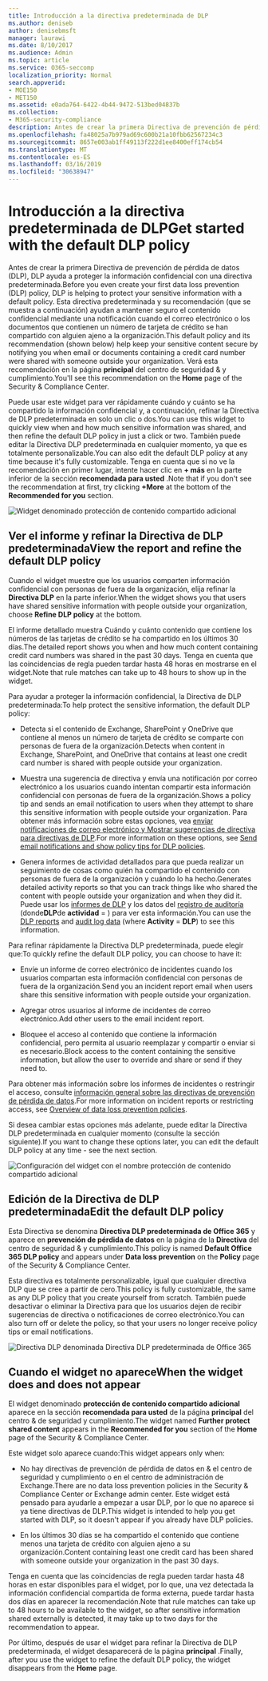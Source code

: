 ```yaml
---
title: Introducción a la directiva predeterminada de DLP
ms.author: deniseb
author: denisebmsft
manager: laurawi
ms.date: 8/10/2017
ms.audience: Admin
ms.topic: article
ms.service: O365-seccomp
localization_priority: Normal
search.appverid:
- MOE150
- MET150
ms.assetid: e0ada764-6422-4b44-9472-513bed04837b
ms.collection:
- M365-security-compliance
description: Antes de crear la primera Directiva de prevención de pérdida de datos (DLP), DLP ayuda a proteger la información confidencial con una directiva predeterminada. Esta directiva predeterminada y su recomendación (que se muestra a continuación) ayudan a mantener seguro el contenido confidencial mediante una notificación cuando el correo electrónico o los documentos que contienen un número de tarjeta de crédito se han compartido con alguien ajeno a la organización.
ms.openlocfilehash: fa48025a7b979ad69c600b21a10fbb62567234c3
ms.sourcegitcommit: 8657e003ab1ff49113f222d1ee8400eff174cb54
ms.translationtype: MT
ms.contentlocale: es-ES
ms.lasthandoff: 03/16/2019
ms.locfileid: "30638947"
---
```

# <a name="get-started-with-the-default-dlp-policy"></a><span data-ttu-id="f3405-104">Introducción a la directiva predeterminada de DLP</span><span class="sxs-lookup"><span data-stu-id="f3405-104">Get started with the default DLP policy</span></span>

<span data-ttu-id="f3405-105">Antes de crear la primera Directiva de prevención de pérdida de datos (DLP), DLP ayuda a proteger la información confidencial con una directiva predeterminada.</span><span class="sxs-lookup"><span data-stu-id="f3405-105">Before you even create your first data loss prevention (DLP) policy, DLP is helping to protect your sensitive information with a default policy.</span></span> <span data-ttu-id="f3405-106">Esta directiva predeterminada y su recomendación (que se muestra a continuación) ayudan a mantener seguro el contenido confidencial mediante una notificación cuando el correo electrónico o los documentos que contienen un número de tarjeta de crédito se han compartido con alguien ajeno a la organización.</span><span class="sxs-lookup"><span data-stu-id="f3405-106">This default policy and its recommendation (shown below) help keep your sensitive content secure by notifying you when email or documents containing a credit card number were shared with someone outside your organization.</span></span> <span data-ttu-id="f3405-107">Verá esta recomendación en la página **principal** del centro de seguridad &amp; y cumplimiento.</span><span class="sxs-lookup"><span data-stu-id="f3405-107">You'll see this recommendation on the **Home** page of the Security &amp; Compliance Center.</span></span> 
  
<span data-ttu-id="f3405-108">Puede usar este widget para ver rápidamente cuándo y cuánto se ha compartido la información confidencial y, a continuación, refinar la Directiva de DLP predeterminada en solo un clic o dos.</span><span class="sxs-lookup"><span data-stu-id="f3405-108">You can use this widget to quickly view when and how much sensitive information was shared, and then refine the default DLP policy in just a click or two.</span></span> <span data-ttu-id="f3405-109">También puede editar la Directiva DLP predeterminada en cualquier momento, ya que es totalmente personalizable.</span><span class="sxs-lookup"><span data-stu-id="f3405-109">You can also edit the default DLP policy at any time because it's fully customizable.</span></span> <span data-ttu-id="f3405-110">Tenga en cuenta que si no ve la recomendación en primer lugar, intente hacer clic en **+ más** en la parte inferior de la sección **recomendada para usted** .</span><span class="sxs-lookup"><span data-stu-id="f3405-110">Note that if you don't see the recommendation at first, try clicking **+More** at the bottom of the **Recommended for you** section.</span></span> 
  
![Widget denominado protección de contenido compartido adicional](media/2bae6dbc-cc92-4f35-b54c-c36e60226b5b.png)
  
## <a name="view-the-report-and-refine-the-default-dlp-policy"></a><span data-ttu-id="f3405-112">Ver el informe y refinar la Directiva de DLP predeterminada</span><span class="sxs-lookup"><span data-stu-id="f3405-112">View the report and refine the default DLP policy</span></span>

<span data-ttu-id="f3405-113">Cuando el widget muestre que los usuarios comparten información confidencial con personas de fuera de la organización, elija refinar la **Directiva DLP** en la parte inferior.</span><span class="sxs-lookup"><span data-stu-id="f3405-113">When the widget shows you that users have shared sensitive information with people outside your organization, choose **Refine DLP policy** at the bottom.</span></span> 
  
<span data-ttu-id="f3405-114">El informe detallado muestra Cuándo y cuánto contenido que contiene los números de las tarjetas de crédito se ha compartido en los últimos 30 días.</span><span class="sxs-lookup"><span data-stu-id="f3405-114">The detailed report shows you when and how much content containing credit card numbers was shared in the past 30 days.</span></span> <span data-ttu-id="f3405-115">Tenga en cuenta que las coincidencias de regla pueden tardar hasta 48 horas en mostrarse en el widget.</span><span class="sxs-lookup"><span data-stu-id="f3405-115">Note that rule matches can take up to 48 hours to show up in the widget.</span></span>
  
<span data-ttu-id="f3405-116">Para ayudar a proteger la información confidencial, la Directiva de DLP predeterminada:</span><span class="sxs-lookup"><span data-stu-id="f3405-116">To help protect the sensitive information, the default DLP policy:</span></span>
  
- <span data-ttu-id="f3405-117">Detecta si el contenido de Exchange, SharePoint y OneDrive que contiene al menos un número de tarjeta de crédito se comparte con personas de fuera de la organización.</span><span class="sxs-lookup"><span data-stu-id="f3405-117">Detects when content in Exchange, SharePoint, and OneDrive that contains at least one credit card number is shared with people outside your organization.</span></span>
    
- <span data-ttu-id="f3405-118">Muestra una sugerencia de directiva y envía una notificación por correo electrónico a los usuarios cuando intentan compartir esta información confidencial con personas de fuera de la organización.</span><span class="sxs-lookup"><span data-stu-id="f3405-118">Shows a policy tip and sends an email notification to users when they attempt to share this sensitive information with people outside your organization.</span></span> <span data-ttu-id="f3405-119">Para obtener más información sobre estas opciones, vea [enviar notificaciones de correo electrónico y Mostrar sugerencias de directiva para directivas de DLP](use-notifications-and-policy-tips.md).</span><span class="sxs-lookup"><span data-stu-id="f3405-119">For more information on these options, see [Send email notifications and show policy tips for DLP policies](use-notifications-and-policy-tips.md).</span></span>
    
- <span data-ttu-id="f3405-120">Genera informes de actividad detallados para que pueda realizar un seguimiento de cosas como quién ha compartido el contenido con personas de fuera de la organización y cuándo lo ha hecho.</span><span class="sxs-lookup"><span data-stu-id="f3405-120">Generates detailed activity reports so that you can track things like who shared the content with people outside your organization and when they did it.</span></span> <span data-ttu-id="f3405-121">Puede usar los [informes de DLP](view-the-dlp-reports.md) y los datos del [registro de auditoría](search-the-audit-log-in-security-and-compliance.md) (donde**DLP**de **actividad** = ) para ver esta información.</span><span class="sxs-lookup"><span data-stu-id="f3405-121">You can use the [DLP reports](view-the-dlp-reports.md) and [audit log data](search-the-audit-log-in-security-and-compliance.md) (where **Activity** = **DLP**) to see this information.</span></span>
    
<span data-ttu-id="f3405-122">Para refinar rápidamente la Directiva DLP predeterminada, puede elegir que:</span><span class="sxs-lookup"><span data-stu-id="f3405-122">To quickly refine the default DLP policy, you can choose to have it:</span></span>
  
- <span data-ttu-id="f3405-123">Envíe un informe de correo electrónico de incidentes cuando los usuarios compartan esta información confidencial con personas de fuera de la organización.</span><span class="sxs-lookup"><span data-stu-id="f3405-123">Send you an incident report email when users share this sensitive information with people outside your organization.</span></span>
    
- <span data-ttu-id="f3405-124">Agregar otros usuarios al informe de incidentes de correo electrónico.</span><span class="sxs-lookup"><span data-stu-id="f3405-124">Add other users to the email incident report.</span></span>
    
- <span data-ttu-id="f3405-125">Bloquee el acceso al contenido que contiene la información confidencial, pero permita al usuario reemplazar y compartir o enviar si es necesario.</span><span class="sxs-lookup"><span data-stu-id="f3405-125">Block access to the content containing the sensitive information, but allow the user to override and share or send if they need to.</span></span>
    
<span data-ttu-id="f3405-126">Para obtener más información sobre los informes de incidentes o restringir el acceso, consulte [información general sobre las directivas de prevención de pérdida de datos](data-loss-prevention-policies.md).</span><span class="sxs-lookup"><span data-stu-id="f3405-126">For more information on incident reports or restricting access, see [Overview of data loss prevention policies](data-loss-prevention-policies.md).</span></span>
  
<span data-ttu-id="f3405-127">Si desea cambiar estas opciones más adelante, puede editar la Directiva DLP predeterminada en cualquier momento (consulte la sección siguiente).</span><span class="sxs-lookup"><span data-stu-id="f3405-127">If you want to change these options later, you can edit the default DLP policy at any time - see the next section.</span></span>
  
![Configuración del widget con el nombre protección de contenido compartido adicional](media/dad30a84-2715-4c0a-a5c5-44d85492363e.png)
  
## <a name="edit-the-default-dlp-policy"></a><span data-ttu-id="f3405-129">Edición de la Directiva de DLP predeterminada</span><span class="sxs-lookup"><span data-stu-id="f3405-129">Edit the default DLP policy</span></span>

<span data-ttu-id="f3405-130">Esta Directiva se denomina **Directiva DLP predeterminada de Office 365** y aparece en **prevención de pérdida de datos** en la página de la **Directiva** del centro de seguridad &amp; y cumplimiento.</span><span class="sxs-lookup"><span data-stu-id="f3405-130">This policy is named **Default Office 365 DLP policy** and appears under **Data loss prevention** on the **Policy** page of the Security &amp; Compliance Center.</span></span> 
  
<span data-ttu-id="f3405-131">Esta directiva es totalmente personalizable, igual que cualquier directiva DLP que se cree a partir de cero.</span><span class="sxs-lookup"><span data-stu-id="f3405-131">This policy is fully customizable, the same as any DLP policy that you create yourself from scratch.</span></span> <span data-ttu-id="f3405-132">También puede desactivar o eliminar la Directiva para que los usuarios dejen de recibir sugerencias de directiva o notificaciones de correo electrónico.</span><span class="sxs-lookup"><span data-stu-id="f3405-132">You can also turn off or delete the policy, so that your users no longer receive policy tips or email notifications.</span></span>
  
![Directiva DLP denominada Directiva DLP predeterminada de Office 365](media/260731e8-4d57-4c98-abec-07b052ec48d5.png)
  
## <a name="when-the-widget-does-and-does-not-appear"></a><span data-ttu-id="f3405-134">Cuando el widget no aparece</span><span class="sxs-lookup"><span data-stu-id="f3405-134">When the widget does and does not appear</span></span>

<span data-ttu-id="f3405-135">El widget denominado **protección de contenido compartido adicional** aparece en la sección **recomendada para usted** de la página **principal** del centro &amp; de seguridad y cumplimiento.</span><span class="sxs-lookup"><span data-stu-id="f3405-135">The widget named **Further protect shared content** appears in the **Recommended for you** section of the **Home** page of the Security &amp; Compliance Center.</span></span> 
  
<span data-ttu-id="f3405-136">Este widget solo aparece cuando:</span><span class="sxs-lookup"><span data-stu-id="f3405-136">This widget appears only when:</span></span>
  
- <span data-ttu-id="f3405-137">No hay directivas de prevención de pérdida de datos en &amp; el centro de seguridad y cumplimiento o en el centro de administración de Exchange.</span><span class="sxs-lookup"><span data-stu-id="f3405-137">There are no data loss prevention policies in the Security &amp; Compliance Center or Exchange admin center.</span></span> <span data-ttu-id="f3405-138">Este widget está pensado para ayudarle a empezar a usar DLP, por lo que no aparece si ya tiene directivas de DLP.</span><span class="sxs-lookup"><span data-stu-id="f3405-138">This widget is intended to help you get started with DLP, so it doesn't appear if you already have DLP policies.</span></span>
    
- <span data-ttu-id="f3405-139">En los últimos 30 días se ha compartido el contenido que contiene menos una tarjeta de crédito con alguien ajeno a su organización.</span><span class="sxs-lookup"><span data-stu-id="f3405-139">Content containing least one credit card has been shared with someone outside your organization in the past 30 days.</span></span>
    
<span data-ttu-id="f3405-140">Tenga en cuenta que las coincidencias de regla pueden tardar hasta 48 horas en estar disponibles para el widget, por lo que, una vez detectada la información confidencial compartida de forma externa, puede tardar hasta dos días en aparecer la recomendación.</span><span class="sxs-lookup"><span data-stu-id="f3405-140">Note that rule matches can take up to 48 hours to be available to the widget, so after sensitive information shared externally is detected, it may take up to two days for the recommendation to appear.</span></span>
  
<span data-ttu-id="f3405-141">Por último, después de usar el widget para refinar la Directiva de DLP predeterminada, el widget desaparecerá de la página **principal** .</span><span class="sxs-lookup"><span data-stu-id="f3405-141">Finally, after you use the widget to refine the default DLP policy, the widget disappears from the **Home** page.</span></span> 
  

